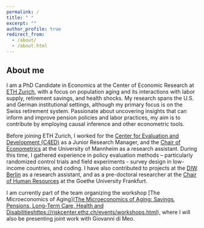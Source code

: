 ```yaml
---
permalink: /
title: " "
excerpt: ""
author_profile: true
redirect_from: 
  - /about/
  - /about.html
---
```


About me
------

I am a PhD Candidate in Economics at the Center of Economic Research at [ETH Zurich](https://irme.ethz.ch/), with a focus on population aging and its interactions with labor supply, retirement savings, and health shocks. My research spans the U.S. and German institutional settings, although my primary focus is on the Swiss retirement system. Passionate about uncovering insights that can inform and improve pension policies and labor practices, my aim is to contribute by employing causal inference and other econometric tools.

Before joining ETH Zurich, I worked for the [Center for Evaluation and Development (C4ED)](https://c4ed.org/) as a Junior Research Manager, and the [Chair of Econometrics](https://www.vwl.uni-mannheim.de/en/about/faculty-members/prof-dr-froelich/) at the University of Mannheim as a research assistant. During this time, I gathered experience in policy evaluation methods – particularly randomized control trials and field experiments - survey design in low-income countries, and coding. I have also contributed to projects at the [DIW Berlin](https://www.diw.de/en) as a research assistant, and as a pre-doctoral researcher at the [Chair of Human Resources](https://www.wiwi.uni-frankfurt.de/en/departments/mm/professuren/professur-friebel/team/prof-guido-friebel-phd.html) at the Goethe University Frankfurt. 

I am currently part of the team organizing the workshop [The Microeconomics of Aging]([The Microeconomics of Aging: Savings, Pensions, Long-​Term Care, Health and Disabilities](https://riskcenter.ethz.ch/events/workshops.html)https://riskcenter.ethz.ch/events/workshops.html), where I will also be presenting joint work with Giovanni di Meo. 
